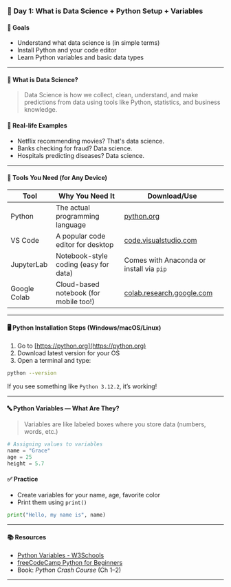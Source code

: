 
### 📅 **Day 1: What is Data Science + Python Setup + Variables**

#### 🎯 Goals

* Understand what data science is (in simple terms)
* Install Python and your code editor
* Learn Python variables and basic data types

---

#### 🧠 What is Data Science?

> Data Science is how we collect, clean, understand, and make predictions from data using tools like Python, statistics, and business knowledge.

#### 👀 Real-life Examples

* Netflix recommending movies? That's data science.
* Banks checking for fraud? Data science.
* Hospitals predicting diseases? Data science.

---

#### 🧰 Tools You Need (for Any Device)

| Tool         | Why You Need It                        | Download/Use                                                   |
| ------------ | -------------------------------------- | -------------------------------------------------------------- |
| Python       | The actual programming language        | [python.org](https://python.org)                               |
| VS Code      | A popular code editor for desktop      | [code.visualstudio.com](https://code.visualstudio.com)         |
| JupyterLab   | Notebook-style coding (easy for data)  | Comes with Anaconda or install via `pip`                       |
| Google Colab | Cloud-based notebook (for mobile too!) | [colab.research.google.com](https://colab.research.google.com) |

---

#### 🖥️ Python Installation Steps (Windows/macOS/Linux)

1. Go to [https://python.org](https://python.org)
2. Download latest version for your OS
3. Open a terminal and type:

```bash
python --version
```

If you see something like `Python 3.12.2`, it’s working!

---

#### 🔤 Python Variables — What Are They?

> Variables are like labeled boxes where you store data (numbers, words, etc.)

```python
# Assigning values to variables
name = "Grace"
age = 25
height = 5.7
```

#### ✅ Practice

* Create variables for your name, age, favorite color
* Print them using `print()`

```python
print("Hello, my name is", name)
```

---

#### 📚 Resources

* [Python Variables - W3Schools](https://www.w3schools.com/python/python_variables.asp)
* [freeCodeCamp Python for Beginners](https://www.youtube.com/watch?v=rfscVS0vtbw)
* Book: *Python Crash Course* (Ch 1–2)

---
